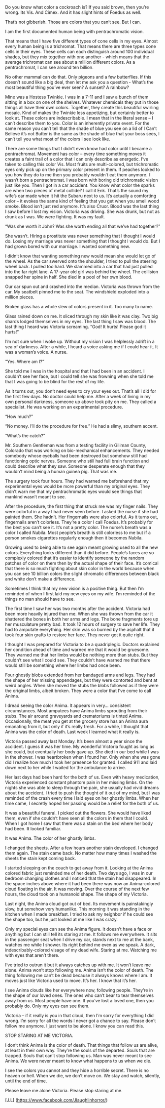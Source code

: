Do you know what color a cockroach is? If you said brown, then you’re wrong. Its Vis. And Cimex. And it has slight hints of Foedus as well.

That’s not gibberish. Those are colors that you can’t see. But I can.

I am the first documented human being with pentrachromatic vision. 

That means that I have five different types of cone cells in my eyes. Almost every human being is a trichromat. That means there are three types cone cells in their eyes. These cells can each distinguish around 100 individual shades, but they mix together with one another - which means that the average trichromat can see about a million different colors. As a pentrachromat, I can see around ten billion.

No other mammal can do that. Only pigeons and a few butterflies. 
If this doesn’t sound like a big deal, then let me ask you a question - What’s the most beautiful thing you’ve ever seen? A sunset? A rainbow?

Mine was a Hostess Twinkie. I was in a 7-11 and I saw a bunch of them sitting in a box on one of the shelves. Whatever chemicals they put in those things all have their own colors. Together, they create this beautiful swirling mosaic. Kind of makes the Twinkie less appetizing, but certainly better to look at. These colors are indescribable. I mean that in the literal sense – I can’t describe them to you. Color is an inherently private event. For the same reason you can’t tell that the shade of blue you see on a lid of I Can’t Believe it’s not Butter is the same as the shade of blue that your boss sees, I can’t tell you what most of the colors I see look like.

There are some things that I didn’t even know had color until I became a pentrachromat. Movement has color – every time something moves it creates a faint trail of a color that I can only describe as energetic. I’ve taken to calling this color Vis. Most fruits are multi-colored, but trichromatic eyes only pick up on the primary color present in them. If peaches looked to you how they do to me then you probably wouldn’t eat them anymore.
I wasn’t born a pentrachromat. I was born with boring old trichromatic vision just like you. Then I got in a car accident. You know what color the sparks are when two pieces of metal collide? I call it Enk. That’s the sound my wife’s car made when it hit the Subaru next to us. It’s actually a comforting color – it evokes the same kind of feeling that you get when you smell wood smoke.
Blood isn’t just red anymore. It’s also Cruor. Blood was the last thing I saw before I lost my vision. Victoria was driving. She was drunk, but not as drunk as I was. We were fighting. It was my fault.

“Was she worth it John? Was she worth ending all that we’ve had together?”

She wasn’t. Hiring a prostitute was never something that I thought I would do. Losing my marriage was never something that I thought I would do. But I had grown bored with our marriage. I wanted something new.

I didn’t know that wanting something new would mean she would let go of the wheel. As the car swerved onto the shoulder, I tried to pull the steering wheel back. I pulled too hard. We slammed into a car that had just pulled into the far right lane. A 17-year old girl was behind the wheel. The collision snapped her spine in half. She died in a pool of her own blood.

Our car spun out and crashed into the median. Victoria was thrown from the car. My seatbelt pinned me to the seat. The windshield exploded into a million pieces.

Broken glass has a whole slew of colors present in it. Too many to name.

Glass rained down on me. It sliced through my skin like it was clay. Two big shards lodged themselves in my eyes. The last thing I saw was blood. The last thing I heard was Victoria screaming.
“God! It hurts! Please god it hurts!”

I’m not sure when I woke up. Without my vision I was helplessly adrift in a sea of darkness. After a while, I heard a voice asking me if I could hear it. It was a woman’s voice. A nurse.

“Yes. Where am I?”

 She told me I was in the hospital and that I had been in an accident. I couldn’t see her face, but I could tell she was frowning when she told me that I was going to be blind for the rest of my life.

As it turns out, you don’t need eyes to cry your eyes out. That’s all I did for the first few days. No doctor could help me. After a week of living in my own personal darkness, someone up above took pity on me. They called a specialist. He was working on an experimental procedure.

“How much?”

“No money. I’ll do the procedure for free.” He had a slimy, southern accent. 

“What’s the catch?”

Mr. Southern Gentleman was from a testing facility in Giliman County, Colorado that was working on bio-mechanical enhancements. They needed somebody whose eyeballs had been destroyed but somehow still had functioning optic nerves. Someone who still had full brain function and could describe what they saw. Someone desperate enough that they wouldn’t mind being a human guinea pig. That was me.

The surgery took four hours. They had warned me beforehand that my experimental eyes would be more powerful than my original eyes. They didn’t warn me that my pentrachromatic eyes would see things that mankind wasn’t meant to see.

After the procedure, the first thing that struck me was my finger nails. They were colorful in a way I had never seen before. I asked the nurse if she had painted them. She hadn’t. Her fingernails were also colorful. As it turns out, fingernails aren’t colorless. They’re a color I call Foedus. It’s probably for the best you can’t see it. It’s not a pretty color. The nurse’s breath was a color I called Nubila. Most people’s breath is still colorless to me but if a person smokes cigarettes regularly enough then it becomes Nubila. 

Growing used to being able to see again meant growing used to all the new colors. Everything looks different than it did before. People’s faces are so complexly colored that it’s easier to identify someone by the random patches of color on them then by the actual shape of their face. It’s comical that there is so much fighting about skin color in the world because when you can see 10 billion colors the slight chromatic differences between black and white don’t make a difference.

Sometimes I think that my new vision is a positive thing. But then I’m reminded of when I first laid my new eyes on my wife. I’m reminded of the things no man should have to see.

The first time I saw her was two months after the accident. Victoria had been more heavily injured than me. When she was thrown from the car it shattered the bones in both her arms and legs. The bone fragments tore up her musculature pretty bad. It took 12 hours of surgery to save her life. They had to amputate everything. Her skin was so burned by the asphalt that it took four skin grafts to restore her face. They never got it quite right.

I thought I was prepared for Victoria to be a quadriplegic. Doctors explained her condition ahead of time and warned me that it would be gruesome. They warned me that her limbs would be nothing more than stubs. But they couldn’t see what I could see. They couldn’t have warned me that there would still be something where her limbs had once been.

Four ghostly blobs extended from her bandaged arms and legs. They had the shape of her missing appendages, but they were contorted and bent at weird angles. When she moved the stubs the blobs followed as if they were the original limbs, albeit broken. They were a color that I’ve come to call Anima.  

I dread seeing the color Anima. It appears in very… consistent circumstances. Most amputees have Anima limbs sprouting from their stubs. The air around graveyards and crematoriums is tinted Anima. Occasionally, the meat you get at the grocery store has an Anima aura emanating from it, but only if it’s really fresh. For a while, I thought that Anima was the color of death. Last week I learned what it really is.

Victoria passed away last Monday. It’s been almost a year since the accident. I guess it was her time. My wonderful Victoria fought as long as she could, but eventually her body gave up. She died in our bed while I was in the shower. I was heartbroken when I found her. Only when she was gone did I realize how much I took her presence for granted. I called 911 and laid down next to her while I waited for the ambulance to arrive. 

Her last days had been hard for the both of us. Even with heavy medication, Victoria experienced constant phantom pain in her missing limbs. On the nights she was able to sleep through the pain, she usually had vivid dreams about the accident. I tried to push the thought of it out of my mind, but I was reminded of the crash every time I laid eyes on her ghostly limbs. When her time came, I secretly hoped her passing would be a relief for the both of us.

It was a beautiful funeral. I picked out the flowers. She would have liked them, even if she couldn’t have seen all the colors in them that I could. When I got home I saw that there was a stain on the bed where her body had been. It looked familiar.

It was Anima. The color of her ghostly limbs.

I changed the sheets. After a few hours another stain developed. I changed them again. The stain came back. No matter how many times I washed the sheets the stain kept coming back. 

I started sleeping on the couch to get away from it. Looking at the Anima colored fabric just reminded me of her death. Two days ago, I was in our bedroom changing clothes and I noticed that the stain had disappeared. In the space inches above where it had been there was now an Anima-colored cloud floating in the air. It was moving. Over the course of the next few hours, the cloud took on a humanoid shape. The shape of my Victoria.

Last night, the Anima cloud got out of bed. Its movement is painstakingly slow, but somehow very humanlike. This morning it was standing in the kitchen when I made breakfast. I tried to ask my neighbor if he could see the shape too, but he just looked at me like I was crazy.

Only my special eyes can see the Anima figure. It doesn’t have a face or anything but I can still tell its staring at me. It follows me everywhere. It sits in the passenger seat when I drive my car, stands next to me at the bank, watches me while I shower. Its right behind me even as we speak. A dark, indescribably-colored visage of my dead wife. Staring at me. Watching me with eyes that aren’t there.

I’ve tried to outrun it but it always catches up with me. It won’t leave me alone. Anima won’t stop following me. Anima isn’t the color of death. The thing following me can’t be dead because it always knows where I am. It moves just like Victoria used to move. It’s her. I know that it’s her.

I see Anima clouds like her everywhere now, following people. They’re in the shape of our loved ones. The ones who can’t bear to tear themselves away from us. Most people have one. If you’ve lost a loved one, then you probably do. Only my eyes can see them.

Victoria – if it really is you in that cloud, then I’m sorry for everything I did wrong. I’m sorry for all the words I never got a chance to say. Please don’t follow me anymore. I just want to be alone. I know you can read this.


STOP STARING AT ME VICTORIA.


I don’t think Anima is the color of death. That things that follow us are alive, at least in their own way. They’re the souls of the departed. Souls that are trapped. Souls that can’t stop following us. Man was never meant to see Anima. We were never meant to know what happens to us when we die. 

I see the colors you cannot and they hide a horrible secret. There is no heaven or hell. When we die, we don’t move on. We stay and watch, silently, until the end of time.

Please leave me alone Victoria. Please stop staring at me.

[J.L] (https://www.facebook.com/Jlaughlinhorror/)
